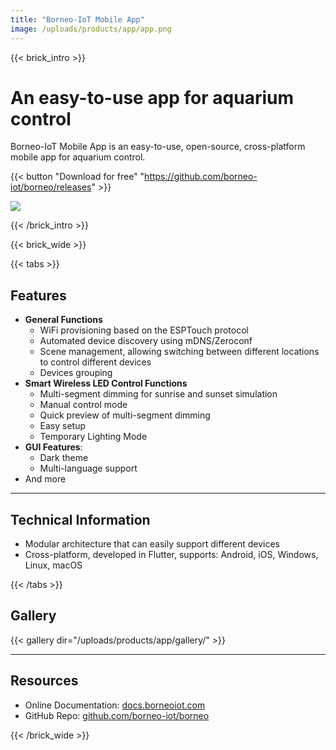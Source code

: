 ```yaml
---
title: "Borneo-IoT Mobile App"
image: /uploads/products/app/app.png
---
```


{{< brick_intro >}}

# An easy-to-use app for aquarium control

Borneo-IoT Mobile App is an easy-to-use, open-source, cross-platform mobile app for aquarium control.

{{< button "Download for free" "https://github.com/borneo-iot/borneo/releases" >}}

![](/uploads/products/app/app.png)


{{< /brick_intro >}}

{{< brick_wide >}}

{{< tabs >}}

## Features

* **General Functions**
    - WiFi provisioning based on the ESPTouch protocol
    - Automated device discovery using mDNS/Zeroconf
    - Scene management, allowing switching between different locations to control different devices
    - Devices grouping
* **Smart Wireless LED Control Functions**
    - Multi-segment dimming for sunrise and sunset simulation
    - Manual control mode
    - Quick preview of multi-segment dimming
    - Easy setup
    - Temporary Lighting Mode
* **GUI Features**:
    - Dark theme
    - Multi-language support
* And more

---

## Technical Information

* Modular architecture that can easily support different devices
* Cross-platform, developed in Flutter, supports: Android, iOS, Windows, Linux, macOS

{{< /tabs >}}

## Gallery

{{< gallery dir="/uploads/products/app/gallery/" >}}

---

## Resources

* Online Documentation: [docs.borneoiot.com](https://docs.borneoiot.com/mobile-app)
* GitHub Repo: [github.com/borneo-iot/borneo](https://github.com/borneo-iot/borneo)



{{< /brick_wide >}}